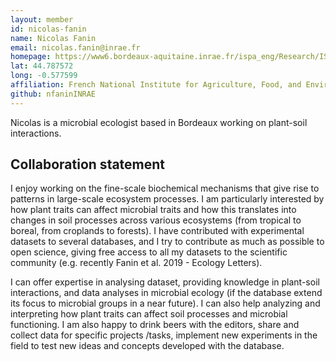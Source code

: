 ```yaml
---
layout: member
id: nicolas-fanin
name: Nicolas Fanin
email: nicolas.fanin@inrae.fr
homepage: https://www6.bordeaux-aquitaine.inrae.fr/ispa_eng/Research/ISPA-teams/BIONUT-Group/BIONUT-Group/FANIN-Nicolas
lat: 44.787572
long: -0.577599
affiliation: French National Institute for Agriculture, Food, and Environment (INRAE), Department of Forest, Grassland and Freshwater Ecology, Interaction Plant-Soil-Atmosphere (ISPA)
github: nfaninINRAE
---
```


Nicolas is a microbial ecologist based in Bordeaux working on plant-soil interactions. 

## Collaboration statement
I enjoy working on the fine-scale biochemical mechanisms that give rise to patterns in large-scale ecosystem processes. I am particularly interested by how plant traits can affect microbial traits and how this translates into changes in soil processes across various ecosystems (from tropical to boreal, from croplands to forests). I have contributed with experimental datasets to several databases, and I try to contribute as much as possible to open science, giving free access to all my datasets to the scientific community (e.g. recently Fanin et al. 2019 - Ecology Letters).

I can offer expertise in analysing dataset, providing knowledge in plant-soil interactions, and data analyses in microbial ecology (if the database extend its focus to microbial groups in a near future). I can also help analyzing and interpreting how plant traits can affect soil processes and microbial functioning. I am also happy to drink beers with the editors, share and collect data for specific projects /tasks, implement new experiments in the field to test new ideas and concepts developed with the database.

